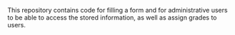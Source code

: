 This repository contains code for filling a form and for administrative users to be able to access the stored information, as well as assign grades to users.
